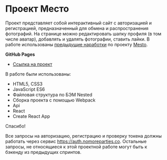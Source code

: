 # Проект Место

Проект представляет собой интерактивный сайт с авторизацией и регистрацией, предназначенный для обмена и распространения фотографий.
На странице можно редактировать шапку профиля (в том числе аватар), добавлять и удалять фотографии, ставить лайки.
В работе использованы [предыдущие наработки](https://github.com/dizhukova/mesto-react) по проекту [Mesto](https://github.com/dizhukova/mesto).

**GitHub Pages**

* [Ссылка на проект](https://dizhukova.github.io/mesto-react-auth/)

В работе были использованы:
* HTML5, CSS3
* JavaScript ES6
* Файловая структура по БЭМ Nested
* Сборка проекта с помощью Webpack
* Api
* React
* Create React App

Спасибо!

Все запросы на авторизацию, регистрацию и проверку токена должны работать через сервис https://auth.nomoreparties.co. Остальные запросы, не относящиеся к этой проектной работе могут быть к бэкенду из предыдущих спринтов.
